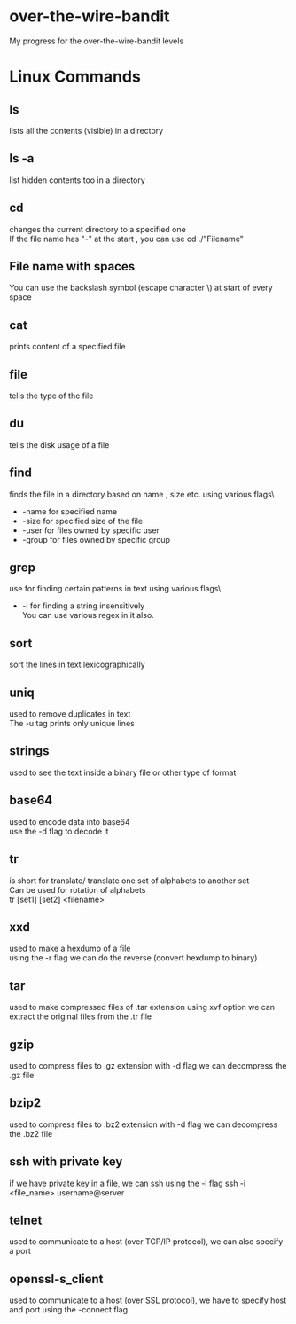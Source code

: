 # over-the-wire-bandit
My progress for the over-the-wire-bandit levels
# Linux Commands
## ls
lists all the contents (visible) in a directory
## ls -a
list hidden contents too in a directory
## cd 
changes the current directory to a specified one\
If the file name has "-" at the start , you can use cd ./"Filename"
## File name with spaces 
You can use the backslash symbol (escape character \\) at start of every space
## cat
prints content of a specified file
## file
tells the type of the file
## du
tells the disk usage of a file
## find
finds the file in a directory based on name , size etc. using various flags\
- \-name for specified name
- \-size for specified size of the file
- \-user for files owned by specific user
- \-group for files owned by specific group
## grep
use for finding certain patterns in text using various flags\
- \-i for finding a string insensitively\
You can use various regex in it also. 
## sort
sort the lines in text lexicographically
## uniq
used to remove duplicates in text\
The -u tag prints only unique lines
## strings
used to see the text inside a binary file or other type of format
## base64
used to encode data into base64\
use the -d flag to decode it
## tr
is short for translate/
translate one set of alphabets to another set\
Can be used for rotation of alphabets \
tr \[set1\] \[set2\] \<filename\>
## xxd
used to make a hexdump of a file\
using the -r flag we can do the reverse (convert hexdump to binary)
## tar
used to make compressed files of .tar extension
using xvf option we can extract the original files from the .tr file
## gzip
used to compress files to .gz extension
with -d flag we can decompress the .gz file
## bzip2
used to compress files to .bz2 extension
with -d flag we can decompress the .bz2 file
## ssh with private key
if we have private key in a file, we can ssh using the -i flag
ssh -i <file_name> username@server
## telnet
used to communicate to a host (over TCP/IP protocol), we can also specify a port
## openssl-s_client
used to communicate to a host (over SSL protocol), we have to specify host and port using the -connect flag
 
